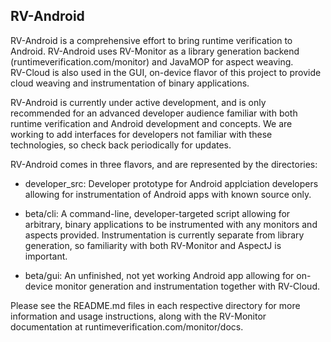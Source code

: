 RV-Android
-----------
RV-Android is a comprehensive effort to bring runtime verification to
Android.  RV-Android uses RV-Monitor as a library generation backend
(runtimeverification.com/monitor) and JavaMOP for aspect weaving.  
RV-Cloud is also used in the GUI, on-device flavor of this project to
provide cloud weaving and instrumentation of binary applications.


RV-Android is currently under active development, and is only 
recommended for an advanced developer audience familiar with both
runtime verification and Android development and concepts.  We are 
working to add interfaces for developers not familiar with these 
technologies, so check back periodically for updates.


RV-Android comes in three flavors, and are represented by the directories:
- developer_src: Developer prototype for Android applciation developers 
  allowing for instrumentation of Android apps with known source only.

- beta/cli: A command-line, developer-targeted script allowing for
  arbitrary, binary applications to be instrumented with any monitors
  and aspects provided.  Instrumentation is currently separate from 
  library generation, so familiarity with both RV-Monitor and AspectJ
  is important.


- beta/gui: An unfinished, not yet working Android app allowing for on-device
  monitor generation and instrumentation together with RV-Cloud.


Please see the README.md files in each respective directory for more 
information and usage instructions, along with the RV-Monitor documentation
at runtimeverification.com/monitor/docs.
